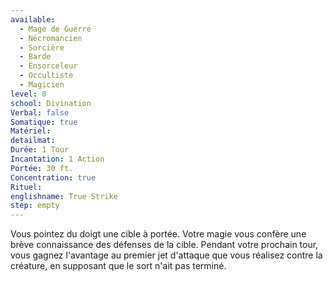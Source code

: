 ```yaml
---
available:
  - Mage de Guerre
  - Nécromancien
  - Sorcière
  - Barde
  - Ensorceleur
  - Occultiste
  - Magicien
level: 0
school: Divination
Verbal: false
Somatique: true
Matériel:
detailmat:
Durée: 1 Tour
Incantation: 1 Action
Portée: 30 ft.
Concentration: true
Rituel:
englishname: True Strike
step: empty
---
```

Vous pointez du doigt une cible à portée. Votre magie vous confère une brève connaissance des défenses de la cible. Pendant votre prochain tour, vous gagnez l'avantage au premier jet d'attaque que vous réalisez contre la créature, en supposant que le sort n'ait pas terminé.

